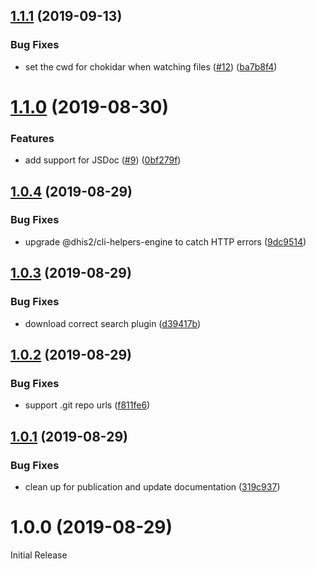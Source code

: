 ## [1.1.1](https://github.com/dhis2/cli-utils-docsite/compare/v1.1.0...v1.1.1) (2019-09-13)


### Bug Fixes

* set the cwd for chokidar when watching files ([#12](https://github.com/dhis2/cli-utils-docsite/issues/12)) ([ba7b8f4](https://github.com/dhis2/cli-utils-docsite/commit/ba7b8f4))

# [1.1.0](https://github.com/dhis2/cli-utils-docsite/compare/v1.0.4...v1.1.0) (2019-08-30)


### Features

* add support for JSDoc ([#9](https://github.com/dhis2/cli-utils-docsite/issues/9)) ([0bf279f](https://github.com/dhis2/cli-utils-docsite/commit/0bf279f))

## [1.0.4](https://github.com/dhis2/cli-utils-docsite/compare/v1.0.3...v1.0.4) (2019-08-29)


### Bug Fixes

* upgrade @dhis2/cli-helpers-engine to catch HTTP errors ([9dc9514](https://github.com/dhis2/cli-utils-docsite/commit/9dc9514))

## [1.0.3](https://github.com/dhis2/cli-utils-docsite/compare/v1.0.2...v1.0.3) (2019-08-29)


### Bug Fixes

* download correct search plugin ([d39417b](https://github.com/dhis2/cli-utils-docsite/commit/d39417b))

## [1.0.2](https://github.com/dhis2/cli-utils-docsite/compare/v1.0.1...v1.0.2) (2019-08-29)


### Bug Fixes

* support .git repo urls ([f811fe6](https://github.com/dhis2/cli-utils-docsite/commit/f811fe6))

## [1.0.1](https://github.com/dhis2/cli-utils-docsite/compare/v1.0.0...v1.0.1) (2019-08-29)


### Bug Fixes

* clean up for publication and update documentation ([319c937](https://github.com/dhis2/cli-utils-docsite/commit/319c937))

# 1.0.0 (2019-08-29)

Initial Release
